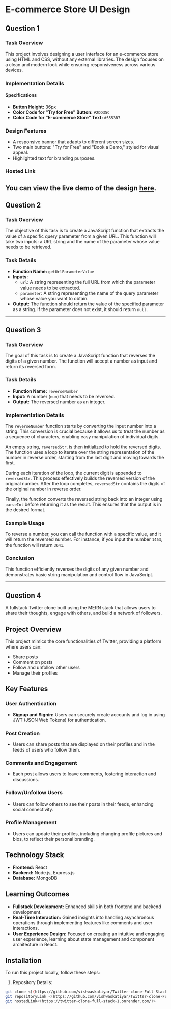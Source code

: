 # E-commerce Store UI Design

## Question 1

### Task Overview
This project involves designing a user interface for an e-commerce store using HTML and CSS, without any external libraries. The design focuses on a clean and modern look while ensuring responsiveness across various devices.

### Implementation Details

#### Specifications
- **Button Height:** 36px
- **Color Code for "Try for Free" Button:** `#2DD35C`
- **Color Code for "E-commerce Store" Text:** `#5553B7`

### Design Features
- A responsive banner that adapts to different screen sizes.
- Two main buttons: "Try for Free" and "Book a Demo," styled for visual appeal.
- Highlighted text for branding purposes.
### Hosted Link
You can view the live demo of the design [here](https://vishwaskatiyar.github.io/Kommunicate-Submission/Question%201/index.html).
---
## Question 2

### Task Overview
The objective of this task is to create a JavaScript function that extracts the value of a specific query parameter from a given URL. This function will take two inputs: a URL string and the name of the parameter whose value needs to be retrieved.

### Task Details
- **Function Name:** `getUrlParameterValue`
- **Inputs:**
  - `url`: A string representing the full URL from which the parameter value needs to be extracted.
  - `parameter`: A string representing the name of the query parameter whose value you want to obtain.
- **Output:** The function should return the value of the specified parameter as a string. If the parameter does not exist, it should return `null`.

---

## Question 3

### Task Overview
The goal of this task is to create a JavaScript function that reverses the digits of a given number. The function will accept a number as input and return its reversed form.

### Task Details
- **Function Name:** `reverseNumber`
- **Input:** A number (`num`) that needs to be reversed.
- **Output:** The reversed number as an integer.

### Implementation Details
The `reverseNumber` function starts by converting the input number into a string. This conversion is crucial because it allows us to treat the number as a sequence of characters, enabling easy manipulation of individual digits.

An empty string, `reversedStr`, is then initialized to hold the reversed digits. The function uses a loop to iterate over the string representation of the number in reverse order, starting from the last digit and moving towards the first.

During each iteration of the loop, the current digit is appended to `reversedStr`. This process effectively builds the reversed version of the original number. After the loop completes, `reversedStr` contains the digits of the original number in reverse order.

Finally, the function converts the reversed string back into an integer using `parseInt` before returning it as the result. This ensures that the output is in the desired format.

### Example Usage
To reverse a number, you can call the function with a specific value, and it will return the reversed number. For instance, if you input the number `1463`, the function will return `3641`.

### Conclusion
This function efficiently reverses the digits of any given number and demonstrates basic string manipulation and control flow in JavaScript.



---
## Question 4

A fullstack Twitter clone built using the MERN stack that allows users to share their thoughts, engage with others, and build a network of followers.

## Project Overview

This project mimics the core functionalities of Twitter, providing a platform where users can:

- Share posts
- Comment on posts
- Follow and unfollow other users
- Manage their profiles

## Key Features

### User Authentication

- **Signup and Signin:** Users can securely create accounts and log in using JWT (JSON Web Tokens) for authentication.

### Post Creation

- Users can share posts that are displayed on their profiles and in the feeds of users who follow them.

### Comments and Engagement

- Each post allows users to leave comments, fostering interaction and discussions.

### Follow/Unfollow Users

- Users can follow others to see their posts in their feeds, enhancing social connectivity.

### Profile Management

- Users can update their profiles, including changing profile pictures and bios, to reflect their personal branding.

## Technology Stack

- **Frontend:** React
- **Backend:** Node.js, Express.js
- **Database:** MongoDB

## Learning Outcomes

- **Fullstack Development:** Enhanced skills in both frontend and backend development.
- **Real-Time Interaction:** Gained insights into handling asynchronous operations through implementing features like comments and user interactions.
- **User Experience Design:** Focused on creating an intuitive and engaging user experience, learning about state management and component architecture in React.

## Installation

To run this project locally, follow these steps:

1.  Repository Details:
   ```bash
   git clone <[(https://github.com/vishwaskatiyar/Twitter-clone-Full-Stack.git)>
   git repositoryLink <(https://github.com/vishwaskatiyar/Twitter-clone-Full-Stack)>
   git hostedLink<(https://twitter-clone-full-stack-1.onrender.com/)>


